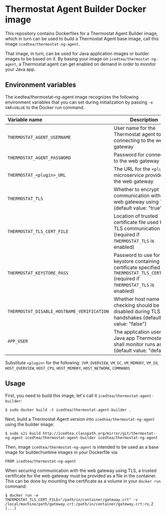 Thermostat Agent Builder Docker image
=============================

This repository contains Dockerfiles for a Thermostat Agent Builder image, which in turn
can be used to build a Thermostat Agent base image, call this image `icedtea/thermostat-ng-agent`.

That image, in turn, can be used for Java application images or builder images to be based on it.
By basing your image on `icedtea/thermostat-ng-agent`, a Thermostat agent can get enabled on demand in
order to monitor your Java app.

Environment variables
---------------------------------

The icedtea/thermostat-ng-agent image recognizes the following environment
variables that you can set during initialization by passing `-e VAR=VALUE` to
the Docker run command.

|    Variable name              |    Description                              |
| :---------------------------- | -----------------------------------------   |
|  `THERMOSTAT_AGENT_USERNAME`  | User name for the Thermostat agent to use connecting to the web gateway |
|  `THERMOSTAT_AGENT_PASSWORD`  | Password for connecting to the web gateway          |
|  `THERMOSTAT_<plugin>_URL`    | The URL for the `<plugin>` microservice provided by the web gateway     |
|  `THERMOSTAT_TLS`             | Whether to encrypt communication with the web gateway using TLS (default value: "true") |
|  `THERMOSTAT_TLS_CERT_FILE`   | Location of trusted certificate file used for TLS communication (required if `THERMOSTAT_TLS` is enabled) |
|  `THERMOSTAT_KEYSTORE_PASS`   | Password to use for the keystore containing the certificate specified in `THERMOSTAT_TLS_CERT_FILE` (required if `THERMOSTAT_TLS` is enabled) |
|  `THERMOSTAT_DISABLE_HOSTNAME_VERIFICATION` | Whether host name checking should be disabled during TLS handshakes (default value: "false") |
|  `APP_USER`                   | The application user the Java app Thermostat shall monitor runs as (default value: "default") |

Substitute `<plugin>` for the following:
`JVM_OVERVIEW`, `VM_GC`, `VM_MEMORY`, `VM_IO`, `HOST_OVERVIEW`, `HOST_CPU`, `HOST_MEMORY`, `HOST_NETWORK`, `COMMANDS`

Usage
---------------------------------
First, you need to build this image, let's call it `icedtea/thermostat-agent-builder`:

    $ sudo docker build -t icedtea/thermostat-agent-builder .

Next, build a Thermostat Agent version into `icedtea/thermostat-ng-agent` using the builder
image:

    $ sudo s2i build http://icedtea.classpath.org/mirror/git/thermostat-ng-agent icedtea/thermostat-agent-builder icedtea/thermostat-ng-agent

Then, image `icedtea/thermostat-ng-agent` is intended to be used as a base image for builder/runtime images in your
Dockerfile via:

    FROM icedtea/thermostat-ng-agent

When securing communication with the web gateway using TLS, a trusted certificate for the web gateway must be provided as a file in the container.
This can be done by mounting the certificate as a volume in your `docker run` command:

    $ docker run -e THERMOSTAT_TLS_CERT_FILE="/path/in/container/gateway.crt" -v /local/machine/path/gateway.crt:/path/in/container/gateway.crt:ro,Z [...]
